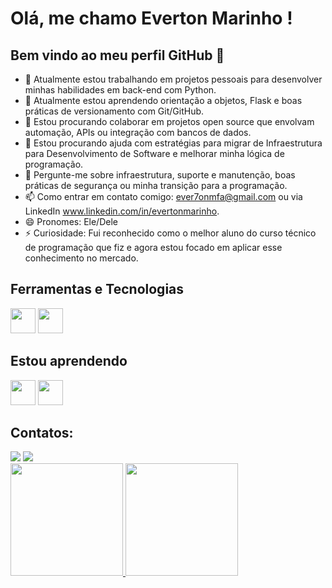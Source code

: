# Olá, me chamo Everton Marinho ! 
## Bem vindo ao meu perfil GitHub 👋

- 🔭 Atualmente estou trabalhando em projetos pessoais para desenvolver minhas habilidades em back-end com Python.
- 🌱 Atualmente estou aprendendo  orientação a objetos, Flask e boas práticas de versionamento com Git/GitHub.
- 👯 Estou procurando colaborar em projetos open source que envolvam automação, APIs ou integração com bancos de dados.
- 🤔 Estou procurando ajuda com estratégias para migrar de Infraestrutura para Desenvolvimento de Software e melhorar minha lógica de programação.
- 💬 Pergunte-me sobre infraestrutura, suporte e manutenção, boas práticas de segurança ou minha transição para a programação.
- 📫 Como entrar em contato comigo: ever7onmfa@gmail.com ou via LinkedIn www.linkedin.com/in/evertonmarinho.
- 😄 Pronomes: Ele/Dele
- ⚡ Curiosidade:  Fui reconhecido como o melhor aluno do curso técnico de programação que fiz e agora estou focado em aplicar esse conhecimento no mercado.

 ## Ferramentas e Tecnologias
<img loading="lazy" src="https://cdn.jsdelivr.net/gh/devicons/devicon/icons/git/git-original.svg" width="40" height="40"/> <img src="https://cdn.jsdelivr.net/gh/devicons/devicon@latest/icons/html5/html5-original.svg"  width="40" height="40" />

## Estou aprendendo

 <img src="https://cdn.jsdelivr.net/gh/devicons/devicon@latest/icons/javascript/javascript-original.svg" width="40" height="40" />  <img src="https://cdn.jsdelivr.net/gh/devicons/devicon@latest/icons/python/python-original-wordmark.svg" width="40" height="40" />

 ## Contatos:
<div>
<!--<a href="https://www.youtube.com/seu-canal-youtube-aqui" target="_blank"><img loading="lazy" src="https://img.shields.io/badge/YouTube-FF0000?style=for-the-badge&logo=youtube&logoColor=white" target="_blank"></a>
<a href="https://instagram.com/seu-usuário-instagram-aqui" target="_blank"><img loading="lazy" src="https://img.shields.io/badge/-Instagram-%23E4405F?style=for-the-badge&logo=instagram&logoColor=white" target="_blank"></a> -->
<a href = "mailto:ever7onmfa@gmail"><img loading="lazy" src="https://img.shields.io/badge/Gmail-D14836?style=for-the-badge&logo=gmail&logoColor=white" target="_blank"></a>
<a href="https://www.linkedin.com/in/evertonmarinho" target="_blank"><img loading="lazy" src="https://img.shields.io/badge/-LinkedIn-%230077B5?style=for-the-badge&logo=linkedin&logoColor=white" target="_blank"></a>   
</div>

<div>
<a href="https://github.com/evertonmfa">
<img loading="lazy" height="180em" src="https://github-readme-stats.vercel.app/api/top-langs/?username=seu-usuário-aqui&layout=compact&langs_count=7&theme=dracula"/>
<img loading="lazy" height="180em" src="https://github-readme-stats.vercel.app/api?username=seu-usuário-aqui&show_icons=true&theme=dracula&include_all_commits=true&count_private=true"/>
</div>

          
          


          

<!--
**evertonmfa/evertonmfa** is a ✨ _special_ ✨ repository because its `README.md` (this file) appears on your GitHub profile.

![Snake animation](https://github.com/evertonmfa/evertonmfa/blob/output/github-contribution-grid-snake.svg)
Here are some ideas to get you started:

- 🔭 I’m currently working on ...
- 🌱 I’m currently learning ...
- 👯 I’m looking to collaborate on ...
- 🤔 I’m looking for help with ...
- 💬 Ask me about ...
- 📫 How to reach me: ...
- 😄 Pronouns: ...
- ⚡ Fun fact: ...


link com mais emotions
https://gist.github.com/rxaviers/7360908

Link das logos
https://devicon.dev/



-->

